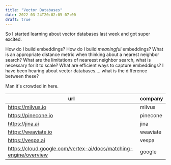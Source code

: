 ```yaml
---
title: "Vector Databases"
date: 2022-03-24T20:02:05-07:00
draft: true
---
```


So I started learning about vector databases last week and got super excited. 

How do I build embeddings?
How do I build _meaningful_ embeddings?
What is an appropriate distance metric when thinking about a nearest neighbor search?
What are the limitations of neareest neighbor search, what is necessary for it to scale?
What are efficient ways to capture embeddings?
I have been hearing about vector databases.... what is the difference between these?

Man it's crowded in here.

| url                                                              | company  |
|------------------------------------------------------------------|----------|
| https://milvus.io                                                | milvus   |
| https://pinecone.io                                              | pinecone |
| https://jina.ai                                                  | jina     |
| https://weaviate.io                                              | weaviate |
| https://vespa.ai                                                 | vespa    |
| https://cloud.google.com/vertex-ai/docs/matching-engine/overview | google   |

